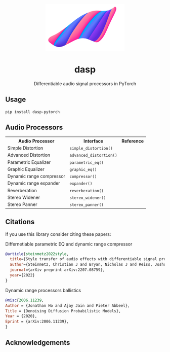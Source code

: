 <div align="center">

<img src="docs/dasp-no-bg.png" width="250px">

# dasp
Differentiable audio signal processors in PyTorch

</div>


## Usage 

```
pip install dasp-pytorch
```

## Audio Processors

<table>
    <tr>
        <th>Audio Processor</th>
        <th>Interface</th>
        <th>Reference</th>
    </tr>
    <tr>
        <td>Simple Distortion</td>
        <td><code>simple_distortion()</code></td>
        <td></a></td>
    </tr>
    <tr>
        <td>Advanced Distortion</td>
        <td><code>advanced_distortion()</code></td>
        <td></a></td>
    </tr>    
    <tr>
        <td>Parametric Equalizer</td>
        <td><code>parametric_eq()</code></td>
        <td></td>
    </tr>
    <tr>
        <td>Graphic Equalizer</td>
        <td><code>graphic_eq()</code></td>
        <td></td>
    </tr>
    <tr>
        <td>Dynamic range compressor</td>
        <td><code>compressor()</code></td>
        <td></td>
    </tr>
    <tr>
        <td>Dynamic range expander</td>
        <td><code>expander()</code></td>
        <td></td>
    </tr>    
    <tr>
        <td>Reverberation</td>
        <td><code>reverberation()</code></td>
        <td></td>
    </tr>
    <tr>
        <td>Stereo Widener</td>
        <td><code>stereo_widener()</code></td>
        <td></td>
    </tr>
    <tr>
        <td>Stereo Panner</td>
        <td><code>stereo_panner()</code></td>
        <td></td>
    </tr>
</table>

## Citations

If you use this library consider citing these papers:

Differnetiable parametric EQ and dynamic range compressor
```bibtex
@article{steinmetz2022style,
  title={Style transfer of audio effects with differentiable signal processing},
  author={Steinmetz, Christian J and Bryan, Nicholas J and Reiss, Joshua D},
  journal={arXiv preprint arXiv:2207.08759},
  year={2022}
}
```

Dynamic range processors ballistics
```bibtex
@misc{2006.11239,
Author = {Jonathan Ho and Ajay Jain and Pieter Abbeel},
Title = {Denoising Diffusion Probabilistic Models},
Year = {2020},
Eprint = {arXiv:2006.11239},
}
```

## Acknowledgements
